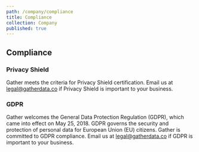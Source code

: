 ```yaml
---
path: /company/compliance
title: Compliance
collection: Company
published: true
---
```


## Compliance

### Privacy Shield

Gather meets the criteria for Privacy Shield certification. Email us at legal@gatherdata.co if Privacy Shield is important to your business.

### GDPR

Gather welcomes the General Data Protection Regulation (GDPR), which came into effect on May 25, 2018. GDPR governs the security and protection of personal data for European Union (EU) citizens. Gather is committed to GDPR compliance. Email us at legal@gatherdata.co if GDPR is important to your business.
